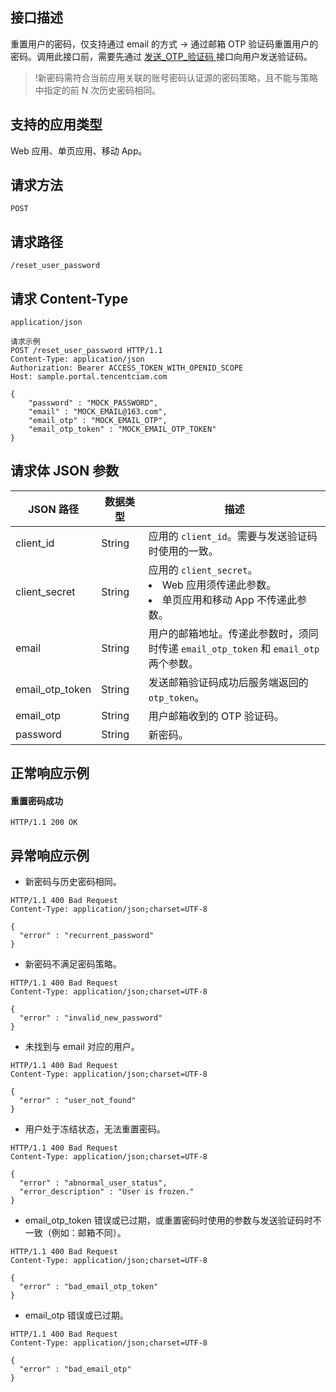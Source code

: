 ## 接口描述
重置用户的密码，仅支持通过 email 的方式 → 通过邮箱 OTP 验证码重置用户的密码。调用此接口前，需要先通过 [发送_OTP_验证码 ](https://cloud.tencent.com/document/product/1441/71640) 接口向用户发送验证码。

>!新密码需符合当前应用关联的账号密码认证源的密码策略，且不能与策略中指定的前 N 次历史密码相同。

## 支持的应用类型
Web 应用、单页应用、移动 App。

## 请求方法
```
POST
```

## 请求路径
```
/reset_user_password
```

## 请求 Content-Type
```
application/json

请求示例
POST /reset_user_password HTTP/1.1
Content-Type: application/json
Authorization: Bearer ACCESS_TOKEN_WITH_OPENID_SCOPE
Host: sample.portal.tencentciam.com

{
    "password" : "MOCK_PASSWORD",
    "email" : "MOCK_EMAIL@163.com",
    "email_otp" : "MOCK_EMAIL_OTP",
    "email_otp_token" : "MOCK_EMAIL_OTP_TOKEN"
}
```

## 请求体 JSON 参数
<table>
<thead>
<tr>
<th width="16%">JSON 路径</th>
<th width="16%">数据类型</th>
<th width="68%">描述</th>
</tr>
</thead>
<tbody><tr>
<td align="left">client_id</td>
<td align="left">String</td>
<td align="left">应用的 <code>client_id</code>。需要与发送验证码时使用的一致。</td>
</tr>
<tr>
<td align="left">client_secret</td>
<td align="left">String</td>
<td align="left">应用的 <code>client_secret</code>。<li>Web 应用须传递此参数。</li><li>单页应用和移动 App 不传递此参数。</li></td>
</tr>
<tr>
<td align="left">email</td>
<td align="left">String</td>
<td align="left">用户的邮箱地址。传递此参数时，须同时传递 <code>email_otp_token</code> 和 <code>email_otp</code> 两个参数。</td>
</tr>
<tr>
<td align="left">email_otp_token</td>
<td align="left">String</td>
<td align="left">发送邮箱验证码成功后服务端返回的 <code>otp_token</code>。</td>
</tr>
<tr>
<td align="left">email_otp</td>
<td align="left">String</td>
<td align="left">用户邮箱收到的 OTP 验证码。</td>
</tr>
<tr>
<td align="left">password</td>
<td align="left">String</td>
<td align="left">新密码。</td>
</tr>
</tbody></table>

## 正常响应示例
#### 重置密码成功
```
HTTP/1.1 200 OK
```

## 异常响应示例
- 新密码与历史密码相同。
```
HTTP/1.1 400 Bad Request
Content-Type: application/json;charset=UTF-8

{
  "error" : "recurrent_password"
}
```
- 新密码不满足密码策略。
```
HTTP/1.1 400 Bad Request
Content-Type: application/json;charset=UTF-8

{
  "error" : "invalid_new_password"
}
```
- 未找到与 email 对应的用户。
```
HTTP/1.1 400 Bad Request
Content-Type: application/json;charset=UTF-8

{
  "error" : "user_not_found"
}
```
- 用户处于冻结状态，无法重置密码。
```
HTTP/1.1 400 Bad Request
Content-Type: application/json;charset=UTF-8

{
  "error" : "abnormal_user_status",
  "error_description" : "User is frozen."
}
```
- email_otp_token 错误或已过期，或重置密码时使用的参数与发送验证码时不一致（例如：邮箱不同）。
```
HTTP/1.1 400 Bad Request
Content-Type: application/json;charset=UTF-8

{
  "error" : "bad_email_otp_token"
}
```
- email_otp 错误或已过期。
```
HTTP/1.1 400 Bad Request
Content-Type: application/json;charset=UTF-8

{
  "error" : "bad_email_otp"
}
```

